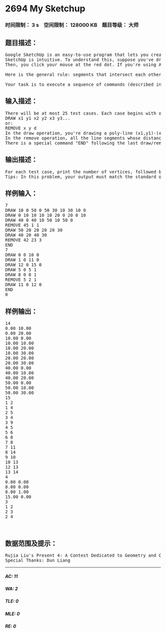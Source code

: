 # 2694 My Sketchup   
### 时间限制： 3 s&nbsp;&nbsp;&nbsp;&nbsp;空间限制： 128000 KB&nbsp;&nbsp;&nbsp;&nbsp;题目等级： 大师  
## 题目描述：  

<pre>
Google SketchUp is an easy-to-use program that lets you create, modify and share 3D models. In this problem, you're to write a simplified version of SketchUp called My SketchUp. Since 3D is complex, My SketchUp will be in 2D only.
SketchUp is intuitive. To understand this, suppose you've drawn two line segments that intersect other, like this:
Then, you click your mouse at the red dot. If you're using AutoCAD, you'll select a whole segment (shown in the middle picture), but in My SketchUp, you'll only select a small segment (shown in the right picture), because the two segment you've drawn cut each other! What's more, if you remove two small segments as shown below, the other two small segments will automatically join up to become one segment again! Note that in the middle picture, you cannot select the "long" segment as a whole, because it's still cut into two pieces.

Here is the general rule: segments that intersect each other actually cut each other; and there will be no "redundant" points that can be removed without affecting the appearance of the picture. As a result, the in-memory data structure of the segments can be deduced merely from the appearance. If two pictures look the same, they are the same internally. For example, if you draw (0,0)-(1,0), then (1,0)-(2,0), you'll have only one segment: (0,0)-(2,0), if you draw (0,0)-(1,0) twice, you'll only get one. In the picture below, there are 14 vertices and 15 segments (no matter how you draw this picture!!).

Your task is to execute a sequence of commands (described in the input format section) and print the description of the resulting picture. Vertices are sorted in ascending order of x, then ascending order of y; Segments are represented by a pair of integers a and b (a < b), that means the segment is connecting vertex a and vertex b (vertices are numbered from 1).
</pre>
  
  
## 输入描述：  

<pre>
There will be at most 25 test cases. Each case begins with one integer n (1<=n<=100), the number of operations. Each of the following n lines is formatted as one of:
DRAW x1 y1 x2 y2 x3 y3...
or:
REMOVE x y d
In the draw operation, you're drawing a poly-line (x1,y1)-(x2,y2)-(x3,y3)-..., note that if the last point equals to the first point, you're actually drawing closed poly-line (but not necessarily a polygon, since the poly-line could be self-intersecting. There will be at least 2 and at most 20 points in a draw operation.
In the remove operation, all the line segments whose distance from (x,y) is at most d, are removed simultaneously (be careful about this!). If no segments satisfy this condition, this operation takes no effect. -1000<=x1,y1,x2,y2<=1000, 0<=d<=10.
There is a special command "END" following the last draw/remove operation. The last test case is followed by a line with n=0, which should not be processed.
</pre>
  
  
## 输出描述：  

<pre>
For each test case, print the number of vertices, followed by the coordinates of the vertices (one vertex per line), sorted as stated in the problem statement. The next line contains the number of segments, followed by the descriptions of the segments.
Tips: In this problem, your output must match the standard output perfectly. In order to prevent you from printing "-0.00" instead of "0.00", you're encouraged to add to small number (e.g. 1e-6) to each number you print.
</pre>
  
  
## 样例输入：  

<pre>
7
DRAW 10 0 50 0 50 30 10 30 10 0
DRAW 0 10 10 10 10 20 0 20 0 10
DRAW 40 0 40 10 50 10 50 0
REMOVE 45 1 1
DRAW 50 20 20 20 20 30
DRAW 40 20 40 30
REMOVE 42 23 3
END
7
DRAW 0 0 10 0
DRAW 1 0 11 0
DRAW 12 0 15 0
DRAW 5 0 5 1
DRAW 8 0 8 1
REMOVE 5 2 1
DRAW 11 0 12 0
END
0
</pre>
  
  
## 样例输出：  

<pre>
14
0.00 10.00
0.00 20.00
10.00 0.00
10.00 10.00
10.00 20.00
10.00 30.00
20.00 20.00
20.00 30.00
40.00 0.00
40.00 10.00
40.00 20.00
50.00 0.00
50.00 10.00
50.00 30.00
15
1 2
1 4
2 5
3 4
3 9
4 5
5 6
6 8
7 8
7 11
8 14
9 10
10 13
12 13
13 14
4
0.00 0.00
8.00 0.00
8.00 1.00
15.00 0.00
3
1 2
2 3
2 4

 
</pre>
  
  
## 数据范围及提示：  

<pre>
Rujia Liu's Present 4: A Contest Dedicated to Geometry and CG Lovers
Special Thanks: Dun Liang
</pre>
  
  
***  

##### AC: 11  
##### WA: 2  
##### TLE: 0  
##### MLE: 0  
##### RE: 0  
